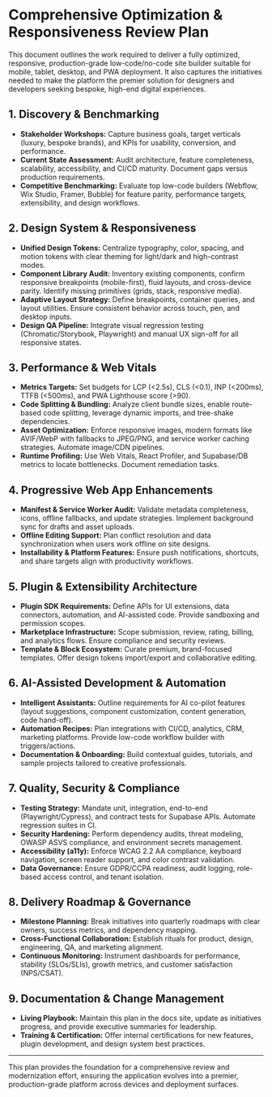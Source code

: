 # Comprehensive Optimization & Responsiveness Review Plan

This document outlines the work required to deliver a fully optimized, responsive, production-grade low-code/no-code site builder suitable for mobile, tablet, desktop, and PWA deployment. It also captures the initiatives needed to make the platform the premier solution for designers and developers seeking bespoke, high-end digital experiences.

## 1. Discovery & Benchmarking
- **Stakeholder Workshops:** Capture business goals, target verticals (luxury, bespoke brands), and KPIs for usability, conversion, and performance.
- **Current State Assessment:** Audit architecture, feature completeness, scalability, accessibility, and CI/CD maturity. Document gaps versus production requirements.
- **Competitive Benchmarking:** Evaluate top low-code builders (Webflow, Wix Studio, Framer, Bubble) for feature parity, performance targets, extensibility, and design workflows.

## 2. Design System & Responsiveness
- **Unified Design Tokens:** Centralize typography, color, spacing, and motion tokens with clear theming for light/dark and high-contrast modes.
- **Component Library Audit:** Inventory existing components, confirm responsive breakpoints (mobile-first), fluid layouts, and cross-device parity. Identify missing primitives (grids, stack, responsive media).
- **Adaptive Layout Strategy:** Define breakpoints, container queries, and layout utilities. Ensure consistent behavior across touch, pen, and desktop inputs.
- **Design QA Pipeline:** Integrate visual regression testing (Chromatic/Storybook, Playwright) and manual UX sign-off for all responsive states.

## 3. Performance & Web Vitals
- **Metrics Targets:** Set budgets for LCP (<2.5s), CLS (<0.1), INP (<200ms), TTFB (<500ms), and PWA Lighthouse score (>90).
- **Code Splitting & Bundling:** Analyze client bundle sizes, enable route-based code splitting, leverage dynamic imports, and tree-shake dependencies.
- **Asset Optimization:** Enforce responsive images, modern formats like AVIF/WebP with fallbacks to JPEG/PNG, and service worker caching strategies. Automate image/CDN pipelines.
- **Runtime Profiling:** Use Web Vitals, React Profiler, and Supabase/DB metrics to locate bottlenecks. Document remediation tasks.

## 4. Progressive Web App Enhancements
- **Manifest & Service Worker Audit:** Validate metadata completeness, icons, offline fallbacks, and update strategies. Implement background sync for drafts and asset uploads.
- **Offline Editing Support:** Plan conflict resolution and data synchronization when users work offline on site designs.
- **Installability & Platform Features:** Ensure push notifications, shortcuts, and share targets align with productivity workflows.

## 5. Plugin & Extensibility Architecture
- **Plugin SDK Requirements:** Define APIs for UI extensions, data connectors, automation, and AI-assisted code. Provide sandboxing and permission scopes.
- **Marketplace Infrastructure:** Scope submission, review, rating, billing, and analytics flows. Ensure compliance and security reviews.
- **Template & Block Ecosystem:** Curate premium, brand-focused templates. Offer design tokens import/export and collaborative editing.

## 6. AI-Assisted Development & Automation
- **Intelligent Assistants:** Outline requirements for AI co-pilot features (layout suggestions, component customization, content generation, code hand-off).
- **Automation Recipes:** Plan integrations with CI/CD, analytics, CRM, marketing platforms. Provide low-code workflow builder with triggers/actions.
- **Documentation & Onboarding:** Build contextual guides, tutorials, and sample projects tailored to creative professionals.

## 7. Quality, Security & Compliance
- **Testing Strategy:** Mandate unit, integration, end-to-end (Playwright/Cypress), and contract tests for Supabase APIs. Automate regression suites in CI.
- **Security Hardening:** Perform dependency audits, threat modeling, OWASP ASVS compliance, and environment secrets management.
- **Accessibility (a11y):** Enforce WCAG 2.2 AA compliance, keyboard navigation, screen reader support, and color contrast validation.
- **Data Governance:** Ensure GDPR/CCPA readiness, audit logging, role-based access control, and tenant isolation.

## 8. Delivery Roadmap & Governance
- **Milestone Planning:** Break initiatives into quarterly roadmaps with clear owners, success metrics, and dependency mapping.
- **Cross-Functional Collaboration:** Establish rituals for product, design, engineering, QA, and marketing alignment.
- **Continuous Monitoring:** Instrument dashboards for performance, stability (SLOs/SLIs), growth metrics, and customer satisfaction (NPS/CSAT).

## 9. Documentation & Change Management
- **Living Playbook:** Maintain this plan in the docs site, update as initiatives progress, and provide executive summaries for leadership.
- **Training & Certification:** Offer internal certifications for new features, plugin development, and design system best practices.

---

This plan provides the foundation for a comprehensive review and modernization effort, ensuring the application evolves into a premier, production-grade platform across devices and deployment surfaces.

